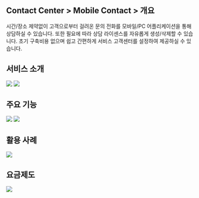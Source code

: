 ## Contact Center > Mobile Contact > 개요

시간/장소 제약없이 고객으로부터 걸려온 문의 전화를 모바일/PC 어플리케이션을 통해 상담하실 수 있습니다. 또한 필요에 따라 상담 라이센스를 자유롭게 생성/삭제할 수 있습니다. 초기 구축비용 없으며 쉽고 간편하게 서비스 고객센터를 설정하여 제공하실 수 있습니다.

## 서비스 소개
![](http://static.toastoven.net/prod_contact_center/MC_overview_1_mod2.png)
![](http://static.toastoven.net/prod_contact_center/MC_overview_2_mod2.png)

## 주요 기능
![](http://static.toastoven.net/prod_contact_center/MC_overview_3_modified.png)
![](http://static.toastoven.net/prod_contact_center/MC_overview_4_modified.png)

## 활용 사례
![](http://static.toastoven.net/prod_contact_center/MC_overview_5.png)

## 요금제도
![](http://static.toastoven.net/prod_contact_center/MC_overview_6.png)

